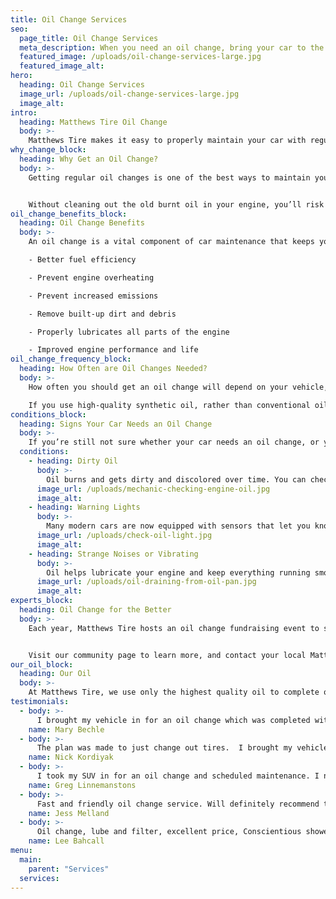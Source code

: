 ```yaml
---
title: Oil Change Services
seo:
  page_title: Oil Change Services
  meta_description: When you need an oil change, bring your car to the expert mechanics you can trust at Matthews Tire for the best service and value!
  featured_image: /uploads/oil-change-services-large.jpg
  featured_image_alt:
hero:
  heading: Oil Change Services
  image_url: /uploads/oil-change-services-large.jpg
  image_alt:
intro:
  heading: Matthews Tire Oil Change
  body: >-
    Matthews Tire makes it easy to properly maintain your car with regular oil changes. As one of the most popular services at our auto shops, our expert technicians use top-quality oil and service to quickly get you back on the road with peace of mind.
why_change_block:
  heading: Why Get an Oil Change?
  body: >-
    Getting regular oil changes is one of the best ways to maintain your vehicle’s engine and keep your car running properly. 


    Without cleaning out the old burnt oil in your engine, you’ll risk low vehicle performance and even engine failure.
oil_change_benefits_block:
  heading: Oil Change Benefits
  body: >-
    An oil change is a vital component of car maintenance that keeps your engine well-lubricated, clean, cool and operating properly. Some of the many benefits of oil changes include:

    - Better fuel efficiency

    - Prevent engine overheating

    - Prevent increased emissions 

    - Remove built-up dirt and debris

    - Properly lubricates all parts of the engine

    - Improved engine performance and life
oil_change_frequency_block:
  heading: How Often are Oil Changes Needed?
  body: >-
    How often you should get an oil change will depend on your vehicle, how often you drive and the oil you use. In general, oil changes are recommended every 5,000 miles. 

    If you use high-quality synthetic oil, rather than conventional oil, you’ll be able to go longer between oil changes. Just keep in mind that, no matter what oil you use, you’ll still want to monitor your car’s oil and ensure it’s not leaking or overheating.
conditions_block:
  heading: Signs Your Car Needs an Oil Change
  body: >-
    If you’re still not sure whether your car needs an oil change, or you have lost track of the last time your oil was changed, look out for these common signs that you need to schedule your next oil change:
  conditions:
    - heading: Dirty Oil
      body: >-
        Oil burns and gets dirty and discolored over time. You can check your car’s oil by opening the hood and checking the dipstick. If the oil on the stick is dark and/or dirty, it’s time for an oil change.
      image_url: /uploads/mechanic-checking-engine-oil.jpg
      image_alt:
    - heading: Warning Lights
      body: >-
        Many modern cars are now equipped with sensors that let you know it’s time for your next oil change. If your check engine light is on, or if you get an oil change alert on your menu screen, Matthews Tire is here to help get your car back into shape with a top-quality oil change.
      image_url: /uploads/check-oil-light.jpg
      image_alt:
    - heading: Strange Noises or Vibrating
      body: >-
        Oil helps lubricate your engine and keep everything running smoothly. If you notice that your engine is making a knocking sound, or that your car vibrates (especially when idling), then you may be experiencing issues that can be solved with a simple oil change.
      image_url: /uploads/oil-draining-from-oil-pan.jpg
      image_alt:
experts_block:
  heading: Oil Change for the Better
  body: >-
    Each year, Matthews Tire hosts an oil change fundraising event to support a local nonprofit making a positive impact in the community. 


    Visit our community page to learn more, and contact your local Matthews Tire auto shop to get dates for the next _Oil Change for the Better_ event is scheduled.
our_oil_block:
  heading: Our Oil
  body: >-
    At Matthews Tire, we use only the highest quality oil to complete oil changes for a variety of vehicles. These include:
testimonials:
  - body: >-
      I brought my vehicle in for an oil change which was completed within 15 minutes. I received a full report on what was done and the condition of my vehicle. I was impressed and grateful for the excellent service. I will continue to bring my car into Matthews for further maintenance.
    name: Mary Bechle
  - body: >-
      The plan was made to just change out tires.  I brought my vehicle in and they already had a loaner waiting for me. I was treated very well and decided to add an oil change too.  They said no problem and had everything handled by the time I came back to pick up my vehicle.  Great service, friendly staff, would go back again.
    name: Nick Kordiyak
  - body: >-
      I took my SUV in for an oil change and scheduled maintenance. I needed a loaner which was provided at no charge, and they got the work done on time and provided an estimate for additional maintenance that still needs to be done.
    name: Greg Linnemanstons
  - body: >-
      Fast and friendly oil change service. Will definitely recommend to others. Maybe be a little more money than some other places, but you get what you pay for in knowledge and skill and trustworthy people who know what they're doing
    name: Jess Melland
  - body: >-
      Oil change, lube and filter, excellent price, Conscientious showed me parts wearing out and asked me if I wanted to replace today. Will use them again.
    name: Lee Bahcall
menu:
  main:
    parent: "Services"
  services:
---
```


